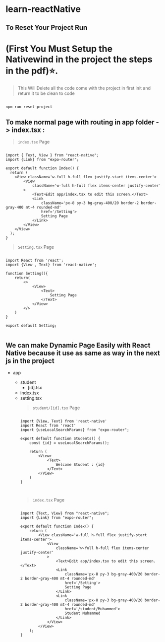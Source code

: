 # learn-reactNative
## To Reset Your Project Run 

# (First You Must Setup the Nativewind in the project the steps in the pdf)⭐.

> This Will Delete all the code come with the project in first init and return it to be clean to code

```bash

npm run reset-project

```
## To make normal page with routing in app folder -> index.tsx :

> ``` index.tsx ``` Page

```tsx

import { Text, View } from "react-native";
import {Link} from "expo-router";

export default function Index() {
  return (
    <View className='w-full h-full flex justify-start items-center'>
        <View
            className='w-full h-full flex items-center justify-center'
        >
            <Text>Edit app/index.tsx to edit this screen.</Text>
            <Link
                className='px-8 py-3 bg-gray-400/20 border-2 border-gray-400 mt-4 rounded-md'
                href='/Setting'>
                Setting Page
            </Link>
        </View>
    </View>
  );
}

```

> ``` Setting.tsx ``` Page

```tsx

import React from 'react';
import {View , Text} from 'react-native';

function Setting(){
    return(
        <>
            <View>
                <Text>
                    Setting Page
                </Text>
            </View>
        </>
    )
}

export default Setting;


```


## We can make Dynamic Page Easily with React Native because it use as same as way in the next js in the project 

<ul>
  <li>
    app
  </li>
  <ul>
    <li>
      student
      <ul>
        <li>
          [id].tsx
        </li>
      </ul>
    </li>
    <li>
      index.tsx
    </li>
    <li>
      setting.tsx
    </li>
  </ul>
<ul>


> ``` student/[id].tsx ``` Page

```tsx

import {View, Text} from 'react-native'
import React from 'react'
import {useLocalSearchParams} from "expo-router";

export default function Students() {
    const {id} = useLocalSearchParams();

    return (
        <View>
            <Text>
                Welcome Student : {id}
            </Text>
        </View>
    )
}



```

> ``` index.tsx ``` Page


```tsx

import {Text, View} from "react-native";
import {Link} from "expo-router";

export default function Index() {
    return (
        <View className='w-full h-full flex justify-start items-center'>
            <View
                className='w-full h-full flex items-center justify-center'
            >
                <Text>Edit app/index.tsx to edit this screen.</Text>
                <Link
                    className='px-8 py-3 bg-gray-400/20 border-2 border-gray-400 mt-4 rounded-md'
                    href='/Setting'>
                    Setting Page
                </Link>
                <Link
                    className='px-8 py-3 bg-gray-400/20 border-2 border-gray-400 mt-4 rounded-md'
                    href='/student/Muhammed'>
                    Student Muhammed
                </Link>
            </View>
        </View>
    );
}






```
